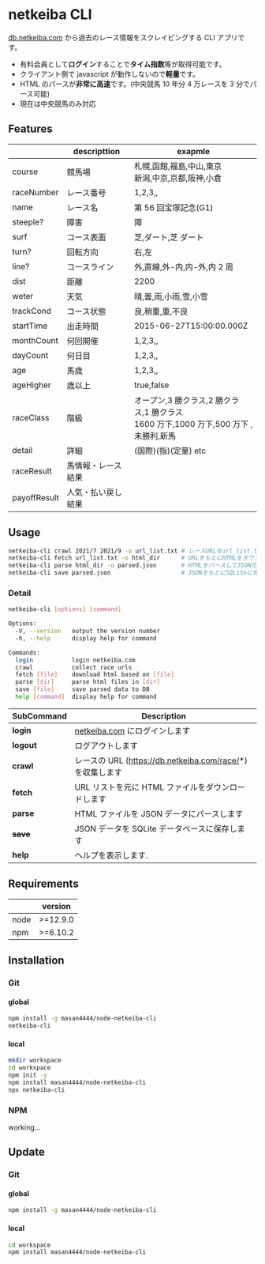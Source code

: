 # netkeiba CLI

[db.netkeiba.com](https://db.netkeiba.com) から過去のレース情報をスクレイピングする CLI アプリです。

- 有料会員として**ログイン**することで**タイム指数**等が取得可能です。
- クライアント側で javascript が動作しないので**軽量**です。
- HTML のパースが**非常に高速**です。(中央競馬 10 年分 4 万レースを 3 分でパース可能)
- 現在は中央競馬のみ対応

## Features

|              | descripttion       | exapmle                                                                                |
| ------------ | ------------------ | -------------------------------------------------------------------------------------- |
| course       | 競馬場             | 札幌,函館,福島,中山,東京<br>新潟,中京,京都,阪神,小倉                                   |
| raceNumber   | レース番号         | 1,2,3,,                                                                                |
| name         | レース名           | 第 56 回宝塚記念(G1)                                                                   |
| steeple?     | 障害               | 障                                                                                     |
| surf         | コース表面         | 芝,ダート,芝 ダート                                                                    |
| turn?        | 回転方向           | 右,左                                                                                  |
| line?        | コースライン       | 外,直線,外-内,内-外,内 2 周                                                            |
| dist         | 距離               | 2200                                                                                   |
| weter        | 天気               | 晴,曇,雨,小雨,雪,小雪                                                                  |
| trackCond    | コース状態         | 良,稍重,重,不良                                                                        |
| startTime    | 出走時間           | 2015-06-27T15:00:00.000Z                                                               |
| monthCount   | 何回開催           | 1,2,3,,                                                                                |
| dayCount     | 何日目             | 1,2,3,,                                                                                |
| age          | 馬歳               | 1,2,3,,                                                                                |
| ageHigher    | 歳以上             | true,false                                                                             |
| raceClass    | 階級               | オープン,3 勝クラス,2 勝クラス,1 勝クラス<br>1600 万下,1000 万下,500 万下 ,未勝利,新馬 |
| detail       | 詳細               | (国際)(指)(定量) etc                                                                   |
| raceResult   | 馬情報・レース結果 |                                                                                        |
| payoffResult | 人気・払い戻し結果 |                                                                                        |

## Usage

```bash
netkeiba-cli crawl 2021/7 2021/9 -o url_list.txt # レースURLをurl_list.txtにダウンロード
netkeiba-cli fetch url_list.txt -o html_dir      # URLをもとにHTMLをダウンロード
netkeiba-cli parse html_dir -o parsed.json       # HTMLをパースしてJSON化
netkeiba-cli save parsed.json                    # JSONをもとにSQLiteに保存
```

### Detail

```bash
netkeiba-cli [options] [command]

Options:
  -V, --version   output the version number
  -h, --help      display help for command

Commands:
  login           login netkeiba.com
  crawl           collect race urls
  fetch [file]    download html based on [file]
  parse [dir]     parse html files in [dir]
  save [file]     save parsed data to DB
  help [command]  display help for command
```

| SubCommand   | Description                                                                     |
| ------------ | ------------------------------------------------------------------------------- |
| **login**    | [netkeiba.com](https://regist.netkeiba.com/account/?pid=login) にログインします |
| **logout**   | ログアウトします                                                                |
| **crawl**    | レースの URL (https://db.netkeiba.com/race/*) を収集します                      |
| **fetch**    | URL リストを元に HTML ファイルをダウンロードします                              |
| **parse**    | HTML ファイルを JSON データにパースします                                       |
| **~~save~~** | JSON データを SQLite データベースに保存します                                   |
| **help**     | ヘルプを表示します.                                                             |

## Requirements

|      | version  |
| ---- | -------- |
| node | >=12.9.0 |
| npm  | >=6.10.2 |

## Installation

### Git

#### global

```bash
npm install -g masan4444/node-netkeiba-cli
netkeiba-cli
```

#### local

```bash
mkdir workspace
cd workspace
npm init -y
npm install masan4444/node-netkeiba-cli
npx netkeiba-cli
```

### NPM

working...

## Update

### Git

#### global

```bash
npm install -g masan4444/node-netkeiba-cli
```

#### local

```bash
cd workspace
npm install masan4444/node-netkeiba-cli
```

